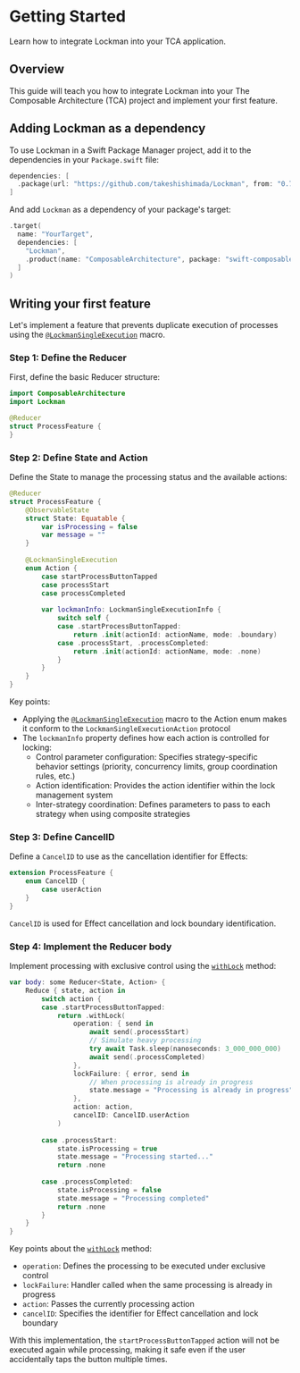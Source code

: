 # Getting Started

Learn how to integrate Lockman into your TCA application.

## Overview

This guide will teach you how to integrate Lockman into your The Composable Architecture (TCA) project and implement your first feature.

## Adding Lockman as a dependency

To use Lockman in a Swift Package Manager project, add it to the dependencies in your `Package.swift` file:

```swift
dependencies: [
  .package(url: "https://github.com/takeshishimada/Lockman", from: "0.7.0")
]
```

And add `Lockman` as a dependency of your package's target:

```swift
.target(
  name: "YourTarget",
  dependencies: [
    "Lockman",
    .product(name: "ComposableArchitecture", package: "swift-composable-architecture")
  ]
)
```

## Writing your first feature

Let's implement a feature that prevents duplicate execution of processes using the [`@LockmanSingleExecution`](<doc:SingleExecutionStrategy>) macro.

### Step 1: Define the Reducer

First, define the basic Reducer structure:

```swift
import ComposableArchitecture
import Lockman

@Reducer
struct ProcessFeature {
}
```

### Step 2: Define State and Action

Define the State to manage the processing status and the available actions:

```swift
@Reducer
struct ProcessFeature {
    @ObservableState
    struct State: Equatable {
        var isProcessing = false
        var message = ""
    }
    
    @LockmanSingleExecution
    enum Action {
        case startProcessButtonTapped
        case processStart
        case processCompleted
        
        var lockmanInfo: LockmanSingleExecutionInfo {
            switch self {
            case .startProcessButtonTapped:
                return .init(actionId: actionName, mode: .boundary)
            case .processStart, .processCompleted:
                return .init(actionId: actionName, mode: .none)
            }
        }
    }
}
```

Key points:

- Applying the [`@LockmanSingleExecution`](<doc:SingleExecutionStrategy>) macro to the Action enum makes it conform to the `LockmanSingleExecutionAction` protocol
- The `lockmanInfo` property defines how each action is controlled for locking:
  - Control parameter configuration: Specifies strategy-specific behavior settings (priority, concurrency limits, group coordination rules, etc.)
  - Action identification: Provides the action identifier within the lock management system
  - Inter-strategy coordination: Defines parameters to pass to each strategy when using composite strategies

### Step 3: Define CancelID

Define a `CancelID` to use as the cancellation identifier for Effects:

```swift
extension ProcessFeature {
    enum CancelID {
        case userAction
    }
}
```

`CancelID` is used for Effect cancellation and lock boundary identification.

### Step 4: Implement the Reducer body

Implement processing with exclusive control using the [`withLock`](<doc:Lock>) method:

```swift
var body: some Reducer<State, Action> {
    Reduce { state, action in
        switch action {
        case .startProcessButtonTapped:
            return .withLock(
                operation: { send in
                    await send(.processStart)
                    // Simulate heavy processing
                    try await Task.sleep(nanoseconds: 3_000_000_000)
                    await send(.processCompleted)
                },
                lockFailure: { error, send in
                    // When processing is already in progress
                    state.message = "Processing is already in progress"
                },
                action: action,
                cancelID: CancelID.userAction
            )
            
        case .processStart:
            state.isProcessing = true
            state.message = "Processing started..."
            return .none
            
        case .processCompleted:
            state.isProcessing = false
            state.message = "Processing completed"
            return .none
        }
    }
}
```

Key points about the [`withLock`](<doc:Lock>) method:

- `operation`: Defines the processing to be executed under exclusive control
- `lockFailure`: Handler called when the same processing is already in progress
- `action`: Passes the currently processing action
- `cancelID`: Specifies the identifier for Effect cancellation and lock boundary

With this implementation, the `startProcessButtonTapped` action will not be executed again while processing, making it safe even if the user accidentally taps the button multiple times.

